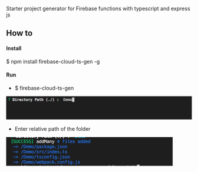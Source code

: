 Starter project generator for Firebase functions with typescript and express js

## How to

#### Install
$ npm install firebase-cloud-ts-gen -g

#### Run
- $ firebase-cloud-ts-gen

![Alt text](sample/firebase-cloud-ts-gen.png?raw=true "firebase-cloud-ts-gen")

- Enter relative path of the folder

![Alt text](sample/firebase-cloud-ts-gen-demo.png?raw=true "firebase-cloud-ts-gen Demo")
